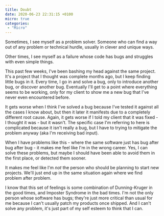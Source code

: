 ```yaml
---
title: Doubt
date: 2020-06-23 22:31:15 +0100
micro: true
categories:
 - "Micro"
---
```

Sometimes, I see myself as a problem solver. Someone who can find a way out of any problem or technical hurdle, usually in clever and unique ways.

Other times, I see myself as a failure whose code has bugs and struggles with even simple things.

This past few weeks, I've been bashing my head against the same project. It's a project that I thought was complete months ago, but I keep finding little bugs in it. Every time, I go in and solve a bug, only to introduce another bug, or discover another bug. Eventually I'll get to a point where everything seems to be working, only for my client to show me a new bug that I've never even encountered before.

It gets worse when I think I've solved a bug because I've tested it against all the cases I know about, but then it later it manifests due to a completely different root cause. Again, it gets worse if I told my client that it was fixed - I thought it was - but it wasn't. The specific case I'm referring to here is complicated because it isn't really a bug, but I have to trying to mitigate the problem anyway (aka I'm receiving bad input).

When I have problems like this - where the same software just has bug after bug after bug - it makes me feel like I'm in the wrong career. Yes, I can solve these problems, but maybe I should have been able to avoid them in the first place, or detected them sooner.

It makes me feel like I'm *not* the person who should be planning to start new projects. We'll just end up in the same situation again where we find problem after problem.

I know that this set of feelings is some combination of Dunning-Kruger in the good times, and Imposter Syndrome in the bad times. I'm not the only person whose software has bugs; they're just more critical than usual for me because I can't usually patch my products once shipped. And I can't solve any problem, it's just part of my self esteem to think that I can.